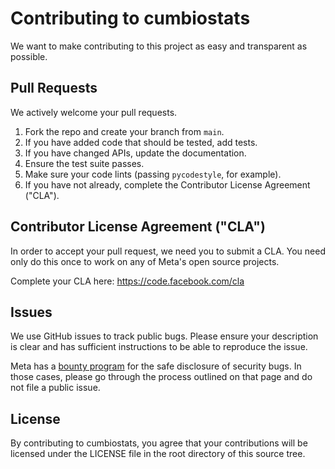 # Contributing to cumbiostats
We want to make contributing to this project as easy and transparent as
possible.

## Pull Requests
We actively welcome your pull requests.

1. Fork the repo and create your branch from ``main``.
2. If you have added code that should be tested, add tests.
3. If you have changed APIs, update the documentation.
4. Ensure the test suite passes.
5. Make sure your code lints (passing ``pycodestyle``, for example).
6. If you have not already, complete the Contributor License Agreement ("CLA").

## Contributor License Agreement ("CLA")
In order to accept your pull request, we need you to submit a CLA. You need
only do this once to work on any of Meta's open source projects.

Complete your CLA here: <https://code.facebook.com/cla>

## Issues
We use GitHub issues to track public bugs. Please ensure your description is
clear and has sufficient instructions to be able to reproduce the issue.

Meta has a [bounty program](https://www.facebook.com/whitehat/) for the safe
disclosure of security bugs. In those cases, please go through the process
outlined on that page and do not file a public issue.

## License
By contributing to cumbiostats, you agree that your contributions will be
licensed under the LICENSE file in the root directory of this source tree.
